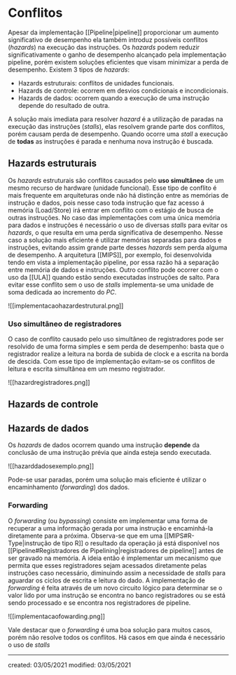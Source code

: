 # Conflitos
Apesar da implementação [[Pipeline|pipeline]] proporcionar um aumento significativo de desempenho ela também introduz possíveis conflitos (*hazards*) na execução das instruções. Os *hazards* podem reduzir significativamente o ganho de desempenho alcançado pela implementação pipeline, porém existem soluções eficientes que visam minimizar a perda de desempenho.
Existem 3 tipos de *hazards*:

- Hazards estruturais: conflitos de unidades funcionais.
- Hazards de controle: ocorrem em desvios condicionais e incondicionais.
- Hazards de dados: ocorrem quando a execução de uma instrução depende do resultado de outra.

A solução mais imediata para resolver *hazard* é a utilização de paradas na execução das instruções (*stalls*), elas resolvem grande parte dos conflitos, porém causam perda de desempenho. Quando ocorre uma *stall* a execução de **todas** as instruções é parada e nenhuma nova instrução é buscada.

## Hazards estruturais
Os *hazards* estruturais são conflitos causados pelo **uso simultâneo** de um mesmo recurso de hardware (unidade funcional). Esse tipo de conflito é mais frequente em arquiteturas onde não há distinção entre as memórias de instrução e dados, pois nesse caso toda instrução que faz acesso á memória (Load/Store) irá entrar em conflito com o estágio de busca de outras instruções.
No caso das implementações com uma única memória para dados e instruções é necessário o uso de diversas *stalls* para evitar os *hazards*, o que resulta em uma perda significativa de desempenho. Nesse caso a solução mais eficiente é utilizar memórias separadas para dados e instruções, evitando assim grande parte desses *hazards* sem perda alguma de desempenho.
A arquitetura [[MIPS]], por exemplo, foi desenvolvida tendo em vista a implementação pipeline, por essa razão há a separação entre memória de dados e instruções.
Outro conflito pode ocorrer com o uso da [[ULA]] quando estão sendo executadas instruções de salto. Para evitar esse conflito sem o uso de *stalls* implementa-se uma unidade de soma dedicada ao incremento do *PC*.

![[implementacaohazardestrutural.png]]

### Uso simultâneo de registradores
O caso de conflito causado pelo uso simultâneo de registradores pode ser resolvido de uma forma simples e sem perda de desempenho: basta que o registrador realize a leitura na borda de subida de clock e a escrita na borda de descida. Com esse tipo de implementação evitam-se os conflitos de leitura e escrita simultânea em um mesmo registrador.

![[hazardregistradores.png]]

## Hazards de controle

## Hazards de dados
Os *hazards* de dados ocorrem quando uma instrução **depende** da conclusão de uma instrução prévia que ainda esteja sendo executada.

![[hazarddadosexemplo.png]]

Pode-se usar paradas, porém uma solução mais eficiente é utilizar o encaminhamento (*forwarding*) dos dados.

### Forwarding

O *forwarding* (ou *bypassing*) consiste em implementar uma forma de recuperar a uma informação gerada por uma instrução e encaminhá-la diretamente para a próxima.
Observa-se que em uma [[MIPS#R-Type|instrução de tipo R]] o resultado da operação já está disponível nos [[Pipeline#Registradores de Pipelining|registradores de pipeline]] antes de ser gravado na memória. A ideia então é implementar um mecanismo que permita que esses registradores sejam acessados diretamente pelas instruções caso necessário, diminuindo assim a necessidade de *stalls* para aguardar os ciclos de escrita e leitura do dado.
A implementação de *forwarding* é feita através de um novo circuito lógico para determinar se o valor lido por uma instrução se encontra no banco registradores ou se está sendo processado e se encontra nos registradores de pipeline.

![[implementacaofowarding.png]]

Vale destacar que o *forwarding* é uma boa solução para muitos casos, porém não resolve todos os conflitos. Há casos em que ainda é necessário o uso de *stalls*

---

created: 03/05/2021
modified: 03/05/2021
